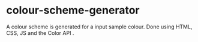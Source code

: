 # colour-scheme-generator
 A colour scheme is generated for a input sample colour. Done using  HTML, CSS, JS and the Color API .

